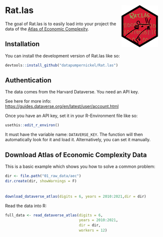 
<!-- README.md is generated from README.Rmd. Please edit that file -->

# Rat.las <img src="man/figures/logo.png" align="right" height="139" />

<!-- badges: start -->
<!-- badges: end -->

The goal of Rat.las is to easily load into your project the data of the
[Atlas of Economic Complexity](https://atlas.cid.harvard.edu/).

## Installation

You can install the development version of Rat.las like so:

``` r
devtools::install_github("datapumpernickel/Rat.las")
```

## Authentication

The data comes from the Harvard Dataverse. You need an API key.

See here for more info:
<https://guides.dataverse.org/en/latest/user/account.html>

Once you have an API key, set it in your R-Environment file like so:

``` r
usethis::edit_r_environ()
```

It must have the variable name: `DATAVERSE_KEY`. The function will then
automatically look for it and load it. Alternatively, you can set it
manually.

## Download Atlas of Economic Complexity Data

This is a basic example which shows you how to solve a common problem:

``` r
dir <- file.path("01_raw_data/aec")
dir.create(dir, showWarnings = F)


download_dataverse_atlas(digits = 6, years = 2010:2021,dir = dir)
```

Read the data into R:

``` r
full_data <- read_dataverse_atlas(digits = 6, 
                                  years = 2010:2021, 
                                  dir = dir, 
                                  workers = 12)
```

